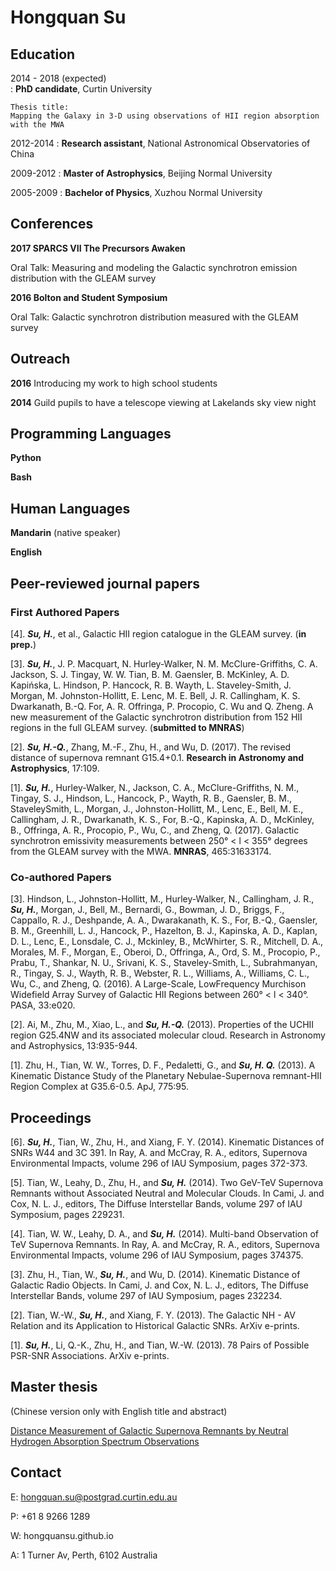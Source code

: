 Hongquan Su
============

Education
---------

2014 - 2018 (expected)                                                                                                       
:   **PhD candidate**, Curtin University

    Thesis title: 
    Mapping the Galaxy in 3-D using observations of HII region absorption with the MWA

2012-2014
:   **Research assistant**, National Astronomical Observatories of China

2009-2012
:   **Master of Astrophysics**, Beijing Normal University

2005-2009
:   **Bachelor of Physics**, Xuzhou Normal University


Conferences
----------
**2017 SPARCS VII The Precursors Awaken**

Oral Talk: Measuring and modeling the Galactic synchrotron emission distribution with the GLEAM survey

**2016 Bolton and Student Symposium**

Oral Talk: Galactic synchrotron distribution measured with the GLEAM survey


Outreach
----------
**2016** Introducing my work to high school students

**2014** Guild pupils to have a telescope viewing at Lakelands sky view night

Programming Languages
----------
**Python**

**Bash**

Human Languages
----------
**Mandarin** (native speaker)

**English**


Peer-reviewed journal papers
----------                                                                                                                                                                                                           
### First Authored Papers
[4]. ***Su, H.***, et al., Galactic HII region catalogue in the GLEAM survey. (**in prep.**)

[3]. ***Su, H.***, J. P. Macquart, N. Hurley-Walker, N. M. McClure-Griffiths, C. A. Jackson, S. J. Tingay, W. W. Tian, B. M. Gaensler, B. McKinley, A. D. Kapińska, L. Hindson, P. Hancock, R. B. Wayth, L. Staveley-Smith, J. Morgan, M. Johnston-Hollitt, E. Lenc, M. E. Bell, J. R. Callingham, K. S. Dwarkanath, B.-Q. For, A. R. Offringa, P. Procopio, C. Wu and Q. Zheng. A new measurement of the Galactic synchrotron distribution from 152 HII regions in the full GLEAM survey. (**submitted to MNRAS**)

[2]. ***Su, H.-Q.***, Zhang, M.-F., Zhu, H., and Wu, D. (2017). The revised distance of supernova remnant G15.4+0.1. **Research in Astronomy and Astrophysics**, 17:109.

[1]. ***Su, H.***, Hurley-Walker, N., Jackson, C. A., McClure-Griffiths, N. M., Tingay, S. J., Hindson, L., Hancock, P., Wayth, R. B., Gaensler, B. M., StaveleySmith, L., Morgan, J., Johnston-Hollitt, M., Lenc, E., Bell, M. E., Callingham, J. R., Dwarkanath, K. S., For, B.-Q., Kapinska, A. D., McKinley, B., Offringa, A. R., Procopio, P., Wu, C., and Zheng, Q. (2017). Galactic synchrotron emissivity measurements between 250° < l < 355° degrees from the GLEAM survey with the MWA. **MNRAS**, 465:31633174.


### Co-authored Papers
[3]. Hindson, L., Johnston-Hollitt, M., Hurley-Walker, N., Callingham, J. R., ***Su, H.***, Morgan, J., Bell, M., Bernardi, G., Bowman, J. D., Briggs, F., Cappallo, R. J., Deshpande, A. A., Dwarakanath, K. S., For, B.-Q., Gaensler, B. M., Greenhill, L. J., Hancock, P., Hazelton, B. J., Kapinska, A. D., Kaplan, D. L., Lenc, E., Lonsdale, C. J., Mckinley, B., McWhirter, S. R., Mitchell, D. A., Morales, M. F., Morgan, E., Oberoi, D., Offringa, A., Ord, S. M., Procopio, P., Prabu, T., Shankar, N. U., Srivani, K. S., Staveley-Smith, L., Subrahmanyan, R., Tingay, S. J., Wayth, R. B., Webster, R. L., Williams, A., Williams, C. L., Wu, C., and Zheng, Q. (2016). A Large-Scale, LowFrequency Murchison Widefield Array Survey of Galactic HII Regions between 260° < l < 340°. PASA, 33:e020.

[2]. Ai, M., Zhu, M., Xiao, L., and ***Su, H.-Q.*** (2013). Properties of the UCHII
region G25.4NW and its associated molecular cloud. Research in Astronomy and Astrophysics, 13:935-944.

[1]. Zhu, H., Tian, W. W., Torres, D. F., Pedaletti, G., and ***Su, H. Q.*** (2013). A
Kinematic Distance Study of the Planetary Nebulae-Supernova remnant-HII
Region Complex at G35.6-0.5. ApJ, 775:95.


Proceedings
----------
[6]. ***Su, H.***, Tian, W., Zhu, H., and Xiang, F. Y. (2014). Kinematic Distances of SNRs W44 and 3C 391. In Ray, A. and McCray, R. A., editors, Supernova Environmental Impacts, volume 296 of IAU Symposium, pages 372-373.

[5]. Tian, W., Leahy, D., Zhu, H., and ***Su, H.*** (2014). Two GeV-TeV Supernova Remnants without Associated Neutral and Molecular Clouds. In Cami, J. and Cox, N. L. J., editors, The Diffuse Interstellar Bands, volume 297 of IAU Symposium, pages 229231.

[4]. Tian, W. W., Leahy, D. A., and ***Su, H.*** (2014). Multi-band Observation of TeV Supernova Remnants. In Ray, A. and McCray, R. A., editors, Supernova Environmental Impacts, volume 296 of IAU Symposium, pages 374375.

[3]. Zhu, H., Tian, W., ***Su, H.***, and Wu, D. (2014). Kinematic Distance of Galactic Radio Objects. In Cami, J. and Cox, N. L. J., editors, The Diffuse Interstellar Bands, volume 297 of IAU Symposium, pages 232234.

[2]. Tian, W.-W., ***Su, H.***, and Xiang, F. Y. (2013). The Galactic NH - AV Relation and its Application to Historical Galactic SNRs. ArXiv e-prints.

[1]. ***Su, H.***, Li, Q.-K., Zhu, H., and Tian, W.-W. (2013). 78 Pairs of Possible PSR-SNR Associations. ArXiv e-prints.


Master thesis
----------
(Chinese version only with English title and abstract)

[Distance Measurement of Galactic Supernova Remnants by Neutral Hydrogen Absorption Spectrum Observations](https://hongquansu.github.io/doc/thesis_master.pdf)


Contact
----------

E: hongquan.su@postgrad.curtin.edu.au

P: +61 8 9266 1289

W: hongquansu.github.io

A: 1 Turner Av, Perth, 6102 Australia

